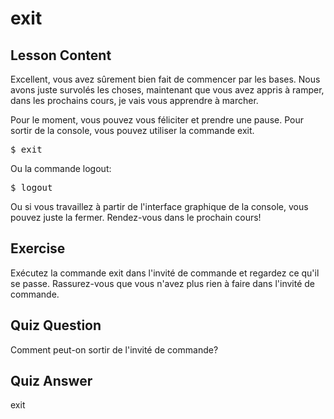 # exit

## Lesson Content

Excellent, vous avez sûrement bien fait de commencer par les bases. Nous avons juste survolés les choses, maintenant que vous avez appris à ramper, dans les prochains cours, je vais vous apprendre à marcher. 

Pour le moment, vous pouvez vous féliciter et prendre une pause. Pour sortir de la console, vous pouvez utiliser la commande exit.

<pre>$ exit</pre>

Ou la commande logout:

<pre>$ logout</pre>

Ou si vous travaillez à partir de l'interface graphique de la console, vous pouvez juste la fermer. Rendez-vous dans le prochain cours!

## Exercise

Exécutez la commande exit dans l'invité de commande et regardez ce qu'il se passe. Rassurez-vous que vous n'avez plus rien à faire dans l'invité de commande.

## Quiz Question

Comment peut-on sortir de l'invité de commande?

## Quiz Answer

exit